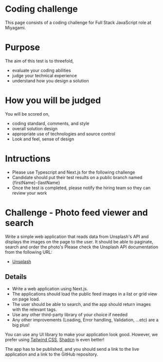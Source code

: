 # Coding challenge
This page consists of a coding challenge for Full Stack JavaScript role at Miyagami.

# Purpose
The aim of this test is to threefold,

- evaluate your coding abilities 
- judge your technical experience
- understand how you design a solution

# How you will be judged
You will be scored on,

- coding standard, comments, and style
- overall solution design
- appropriate use of technologies and source control
- Look and feel, sense of design

# Intructions

- Please use Typescript and Next.js for the following challenge
- Candidate should put their test results on a public branch named {firstName}-{lastName}
- Once the test is completed, please notify the hiring team so they can review your work

# Challenge - Photo feed viewer and search

Write a simple web application that reads data from Unsplash's API and displays the images on the page to the user. It should be able to paginate, search and order the photo's
Please check the Unsplash API documentation from the following URL:

- [Unsplash](https://unsplash.com/documentation)


## Details

- Write a web application using Next.js. 
- The applications should load the public feed images in a list or grid view on page load.  
- The user should be able to search, and the app should return images with the relevant tags.
- Use any other third-party library of your choice if needed
- Any other improvements (Loading, Error handling, Validation, ...etc) are a big plus!

You can use any UI library to make your application look good. However, we prefer using [Tailwind CSS](https://tailwindcss.com/), [Shadcn](https://ui.shadcn.com/) is even better! 

The app has to be published, and you should send a link to the live application and a link to the GitHub repository. 
